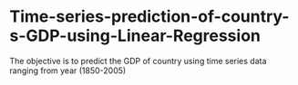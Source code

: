 # Time-series-prediction-of-country-s-GDP-using-Linear-Regression
The objective is to predict the GDP of country using time series data ranging from year (1850-2005)
